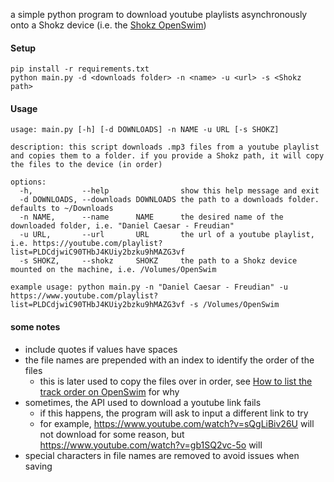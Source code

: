 a simple python program to download youtube playlists asynchronously onto a Shokz device (i.e. the [Shokz OpenSwim](https://shokz.com/products/openswim))


#### Setup
```
pip install -r requirements.txt
python main.py -d <downloads folder> -n <name> -u <url> -s <Shokz path>
```

#### Usage
```
usage: main.py [-h] [-d DOWNLOADS] -n NAME -u URL [-s SHOKZ]

description: this script downloads .mp3 files from a youtube playlist and copies them to a folder. if you provide a Shokz path, it will copy the files to the device (in order)

options:
  -h,           --help                show this help message and exit
  -d DOWNLOADS, --downloads DOWNLOADS the path to a downloads folder. defaults to ~/Downloads
  -n NAME,      --name      NAME      the desired name of the downloaded folder, i.e. "Daniel Caesar - Freudian"
  -u URL,       --url       URL       the url of a youtube playlist, i.e. https://youtube.com/playlist?list=PLDCdjwiC90THbJ4KUiy2bzku9hMAZG3vf
  -s SHOKZ,     --shokz     SHOKZ     the path to a Shokz device mounted on the machine, i.e. /Volumes/OpenSwim

example usage: python main.py -n "Daniel Caesar - Freudian" -u https://www.youtube.com/playlist?list=PLDCdjwiC90THbJ4KUiy2bzku9hMAZG3vf -s /Volumes/OpenSwim
```

#### some notes
- include quotes if values have spaces
- the file names are prepended with an index to identify the order of the files
  - this is later used to copy the files over in order, see [How to list the track order on OpenSwim](https://intl.help.shokz.com/s/article/How-to-list-the-track-order-on-OpenSwim-formerly-Xtrainerz-17) for why
- sometimes, the API used to download a youtube link fails
  - if this happens, the program will ask to input a different link to try
  - for example, https://www.youtube.com/watch?v=sQgLiBiv26U will not download for some reason, but https://www.youtube.com/watch?v=gb1SQ2vc-5o will
- special characters in file names are removed to avoid issues when saving